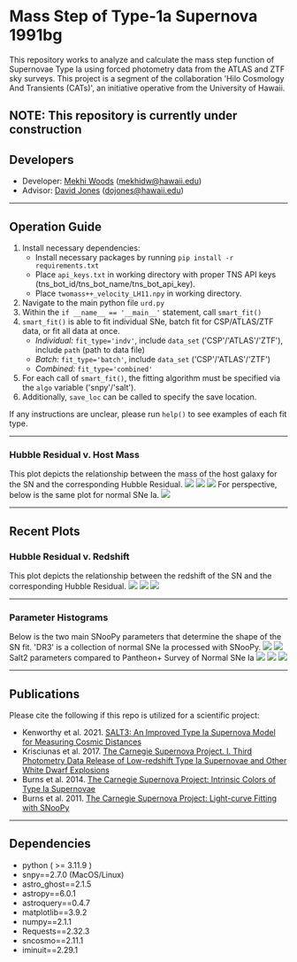 # Mass Step of Type-1a Supernova 1991bg
This repository works to analyze and calculate the mass step function of Supernovae Type Ia using forced photometry 
data from the ATLAS and ZTF sky surveys. This project is a segment of the collaboration 
'Hilo Cosmology And Transients (CATs)', an initiative operative from the University of Hawaii.  

__NOTE: This repository is currently under construction__
--------------------------
## Developers
* Developer: [Mekhi Woods](https://tinyurl.com/astrokhi) (mekhidw@hawaii.edu)
* Advisor: [David Jones](https://github.com/djones1040) (dojones@hawaii.edu)

--------------------------
## Operation Guide
1. Install necessary dependencies:
   * Install necessary packages by running `pip install -r requirements.txt`
   * Place `api_keys.txt` in working directory with proper TNS API keys (tns_bot_id/tns_bot_name/tns_bot_api_key). 
   * Place `twomass++_velocity_LH11.npy` in working directory. 
2. Navigate to the main python file `urd.py`
3. Within the `if __name__ == '__main__'` statement, call `smart_fit()`
4. `smart_fit()` is able to fit individual SNe, batch fit for CSP/ATLAS/ZTF data, or fit all data at once.
   * _Individual:_ `fit_type='indv'`, include `data_set` ('CSP'/'ATLAS'/'ZTF'), include `path` (path to data file)    
   * _Batch:_ `fit_type='batch'`, include `data_set` ('CSP'/'ATLAS'/'ZTF')
   * _Combined:_ `fit_type='combined'` 
5. For each call of `smart_fit()`, the fitting algorithm must be specified via the `algo` variable ('snpy'/'salt').
6. Additionally, `save_loc` can be called to specify the save location. 

If any instructions are unclear, please run `help()` to see examples of each fit type.

[//]: # ([TwoMass download here]&#40;https://www.dropbox.com/scl/fi/7hzwmr4xn3pd8pwaqh67i/twomass-_velocity_LH11.npy?rlkey=r2cvszip56wc6js8ebioaynj5&dl=0&#41;. )

--------------------------
### Hubble Residual v. Host Mass
This plot depicts the relationship between the mass of the host galaxy for the SN and the corresponding Hubble Residual. 
![](saved/readme_plots/merged_resid_v_mass.png "")
![](saved/readme_plots/csp-atlas-ztf_snpy_resid_v_mass.png "")
![](saved/readme_plots/csp-atlas-ztf_salt_resid_v_mass.png "")
For perspective, below is the same plot for normal SNe Ia.
![](saved/readme_plots/normIa_resid_v_mass.png "")

--------------------------
## Recent Plots
### Hubble Residual v. Redshift
This plot depicts the relationship between the redshift of the SN and the corresponding Hubble Residual.
![](saved/readme_plots/merged_resid_v_z.png "")
![](saved/readme_plots/csp-atlas-ztf_snpy_resid_v_z.png "")
![](saved/readme_plots/csp-atlas-ztf_salt_resid_v_z.png "")

--------------------------
### Parameter Histograms
Below is the two main SNooPy parameters that determine the shape of the SN fit. 'DR3' is a collection of  normal 
SNe Ia processed with SNooPy. 
![](saved/readme_plots/HiCATvDR3_stretch.png "")
![](saved/readme_plots/HiCATvDR3_ebvhost.png "")
Salt2 parameters compared to Pantheon+ Survey of Normal SNe Ia
![](saved/readme_plots/HiCATvPan+_x0.png "")
![](saved/readme_plots/HiCATvPan+_x1.png "")
![](saved/readme_plots/HiCATvPan+_c.png "")

--------------------------
## Publications
Please cite the following if this repo is utilized for a scientific project:
* Kenworthy et al. 2021. [SALT3: An Improved Type Ia Supernova Model for Measuring Cosmic Distances](https://ui.adsabs.harvard.edu/abs/2021ApJ...923..265K/abstract)
* Krisciunas et al. 2017. [The Carnegie Supernova Project. I. Third Photometry Data Release of Low-redshift Type Ia 
Supernovae and Other White Dwarf Explosions](https://ui.adsabs.harvard.edu/abs/2017AJ....154..211K/abstract)
* Burns et al. 2014. [The Carnegie Supernova Project: Intrinsic Colors of Type Ia Supernovae](https://ui.adsabs.harvard.edu/abs/2014ApJ...789...32B/abstract)
* Burns et al. 2011. [The Carnegie Supernova Project: Light-curve Fitting with SNooPy](https://ui.adsabs.harvard.edu/abs/2011AJ....141...19B/abstract)

--------------------------
## Dependencies
* python ( >= 3.11.9 )
* snpy==2.7.0 (MacOS/Linux)
* astro_ghost==2.1.5 
* astropy==6.0.1 
* astroquery==0.4.7 
* matplotlib==3.9.2 
* numpy==2.1.1 
* Requests==2.32.3 
* sncosmo==2.11.1
* iminuit==2.29.1

